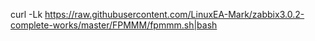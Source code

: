 curl -Lk https://raw.githubusercontent.com/LinuxEA-Mark/zabbix3.0.2-complete-works/master/FPMMM/fpmmm.sh|bash
